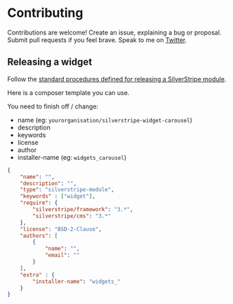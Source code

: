 # Contributing

Contributions are welcome! Create an issue, explaining a bug or proposal. Submit pull requests if you feel brave. Speak to me on [Twitter](https://twitter.com/assertchris).

## Releasing a widget

Follow the [standard procedures defined for releasing a SilverStripe module](http://doc.silverstripe.org/framework/en/3.1/topics/module-development).

Here is a composer template you can use.

You need to finish off / change:

 * name (eg: `yourorganisation/silverstripe-widget-carousel`)
 * description
 * keywords
 * license
 * author
 * installer-name (eg: `widgets_carousel`)

```json
{
    "name": "",
    "description": "",
    "type": "silverstripe-module",
    "keywords" : ["widget"],
    "require": {
        "silverstripe/framework": "3.*",
        "silverstripe/cms": "3.*"
    },
    "license": "BSD-2-Clause",
    "authors": [
        {
            "name": "",
            "email": ""
        }
    ],
    "extra" : {
        "installer-name": "widgets_"
    }
}
```